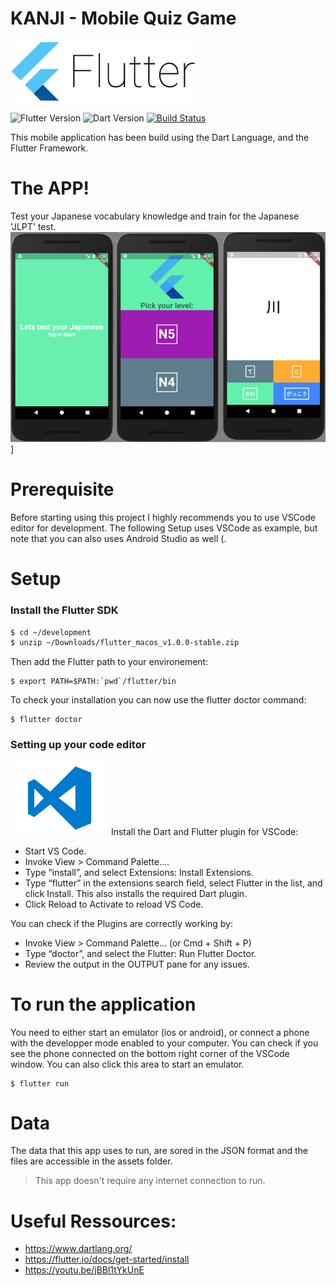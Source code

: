# KANJI - Mobile Quiz Game

[![N|Solid](https://github.com/Brend0n/kanjis-quiz/blob/master/graphics/flutter_logo.png?raw=true)](https://flutter.io)

![Flutter Version](https://img.shields.io/badge/Flutter-1.0.1-green.svg) ![Dart Version](https://img.shields.io/badge/Dart-2.21.1-green.svg) [![Build Status](https://travis-ci.org/joemccann/dillinger.svg?branch=master)](https://travis-ci.org/joemccann/dillinger)

This mobile application has been build using the Dart Language, and the Flutter Framework.

# The APP!

Test your Japanese vocabulary knowledge and train for the Japanese 'JLPT' test.
![N|Solid](https://github.com/Brend0n/kanjis-quiz/blob/master/graphics/kanji_app_screenshots.png?raw=true)]

# Prerequisite

Before starting using this project I highly recommends you to use VSCode editor for development. The following Setup uses VSCode as example, but note that you can also uses Android Studio as well (.

# Setup

### Install the Flutter SDK

```sh
$ cd ~/development
$ unzip ~/Downloads/flutter_macos_v1.0.0-stable.zip
```

Then add the Flutter path to your environement:

```
$ export PATH=$PATH:`pwd`/flutter/bin
```

To check your installation you can now use the flutter doctor command:

```
$ flutter doctor
```

### Setting up your code editor

[![N|Solid](https://github.com/Brend0n/kanjis-quiz/blob/master/graphics/VSCode.png?raw=true)](https://code.visualstudio.com/)
Install the Dart and Flutter plugin for VSCode:

- Start VS Code.
- Invoke View > Command Palette….
- Type “install”, and select Extensions: Install Extensions.
- Type “flutter” in the extensions search field, select Flutter in the list, and click Install. This also installs the required Dart plugin.
- Click Reload to Activate to reload VS Code.

You can check if the Plugins are correctly working by:

- Invoke View > Command Palette… (or Cmd + Shift + P)
- Type “doctor”, and select the Flutter: Run Flutter Doctor.
- Review the output in the OUTPUT pane for any issues.

# To run the application

You need to either start an emulator (ios or android), or connect a phone with the developper mode enabled to your computer.
You can check if you see the phone connected on the bottom right corner of the VSCode window. You can also click this area to start an emulator.

```
$ flutter run
```

# Data

The data that this app uses to run, are sored in the JSON format and the files are accessible in the assets folder.

> This app doesn't require any internet connection to run.

# Useful Ressources:

- https://www.dartlang.org/
- https://flutter.io/docs/get-started/install
- https://youtu.be/jBBl1tYkUnE
